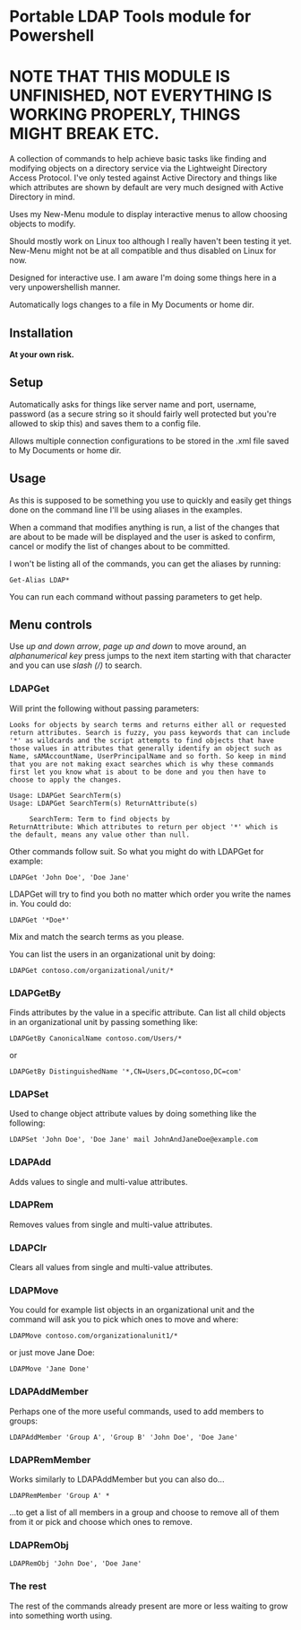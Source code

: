 # Portable LDAP Tools module for Powershell

# NOTE THAT THIS MODULE IS UNFINISHED, NOT EVERYTHING IS WORKING PROPERLY, THINGS MIGHT BREAK ETC.

A collection of commands to help achieve basic tasks like finding and modifying objects on a directory service via the Lightweight Directory Access Protocol. I've only tested against Active Directory and things like which attributes are shown by default are very much designed with Active Directory in mind.

Uses my New-Menu module to display interactive menus to allow choosing objects to modify.

Should mostly work on Linux too although I really haven't been testing it yet. New-Menu might not be at all compatible and thus disabled on Linux for now.

Designed for interactive use. I am aware I'm doing some things here in a very unpowershellish manner.

Automatically logs changes to a file in My Documents or home dir.

## Installation

**At your own risk.**

## Setup

Automatically asks for things like server name and port, username, password (as a secure string so it should fairly well protected but you're allowed to skip this) and saves them to a config file.

Allows multiple connection configurations to be stored in the .xml file saved to My Documents or home dir.

## Usage

As this is supposed to be something you use to quickly and easily get things done on the command line I'll be using aliases in the examples.

When a command that modifies anything is run, a list of the changes that are about to be made will be displayed and the user is asked to confirm, cancel or modify the list of changes about to be committed. 

I won't be listing all of the commands, you can get the aliases by running:

    Get-Alias LDAP*

You can run each command without passing parameters to get help.

## Menu controls

Use *up and down arrow*, *page up and down* to move around, an *alphanumerical key* press jumps to the next item starting with that character and you can use *slash (/)* to search.

### LDAPGet

Will print the following without passing parameters:

    Looks for objects by search terms and returns either all or requested return attributes. Search is fuzzy, you pass keywords that can include '*' as wildcards and the script attempts to find objects that have those values in attributes that generally identify an object such as Name, sAMAccountName, UserPrincipalName and so forth. So keep in mind that you are not making exact searches which is why these commands first let you know what is about to be done and you then have to choose to apply the changes.

    Usage: LDAPGet SearchTerm(s)
    Usage: LDAPGet SearchTerm(s) ReturnAttribute(s)

         SearchTerm: Term to find objects by
    ReturnAttribute: Which attributes to return per object '*' which is the default, means any value other than null.

Other commands follow suit. So what you might do with LDAPGet for example:

    LDAPGet 'John Doe', 'Doe Jane'

LDAPGet will try to find you both no matter which order you write the names in. You could do:

    LDAPGet '*Doe*'

Mix and match the search terms as you please.

You can list the users in an organizational unit by doing:

    LDAPGet contoso.com/organizational/unit/*

### LDAPGetBy

Finds attributes by the value in a specific attribute. Can list all child objects in an organizational unit by passing something like:

    LDAPGetBy CanonicalName contoso.com/Users/*

or

    LDAPGetBy DistinguishedName '*,CN=Users,DC=contoso,DC=com'

### LDAPSet

Used to change object attribute values by doing something like the following:

    LDAPSet 'John Doe', 'Doe Jane' mail JohnAndJaneDoe@example.com

### LDAPAdd

Adds values to single and multi-value attributes.

### LDAPRem

Removes values from single and multi-value attributes.

### LDAPClr

Clears all values from single and multi-value attributes.

### LDAPMove

You could for example list objects in an organizational unit and the command will ask you to pick which ones to move and where:

    LDAPMove contoso.com/organizationalunit1/*

or just move Jane Doe:

    LDAPMove 'Jane Done'

### LDAPAddMember

Perhaps one of the more useful commands, used to add members to groups:

    LDAPAddMember 'Group A', 'Group B' 'John Doe', 'Doe Jane'

### LDAPRemMember

Works similarly to LDAPAddMember but you can also do...

    LDAPRemMember 'Group A' *

...to get a list of all members in a group and choose to remove all of them from it or pick and choose which ones to remove.

### LDAPRemObj

    LDAPRemObj 'John Doe', 'Doe Jane'

### The rest

The rest of the commands already present are more or less waiting to grow into something worth using.

